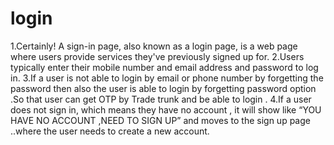 # login
  1.Certainly! A sign-in page, also known as a login page, is a web page where users provide services they've previously signed up for.
  2.Users typically enter their mobile number and email address and password to log in. 
  3.If a user is not able to login by email or phone number by forgetting the password then also the user is able to login by forgetting password option .So that user can get OTP by 
    Trade trunk and be able to login . 
  4.If a user does not sign in, which means they have no account , it will show like “YOU HAVE NO ACCOUNT ,NEED TO SIGN UP” and moves to the sign up page ..where the user needs to create 
    a new account.



